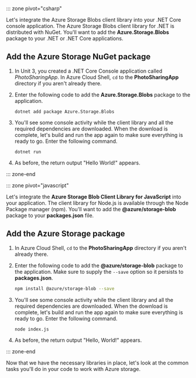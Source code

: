 ::: zone pivot="csharp"

Let's integrate the Azure Storage Blobs client library into your .NET Core console application. The Azure Storage Blobs client library for .NET is distributed with NuGet. You'll want to add the **Azure.Storage.Blobs** package to your .NET or .NET Core applications.

## Add the Azure Storage NuGet package

1. In Unit 3, you created a .NET Core Console application called *PhotoSharingApp*. In Azure  Cloud Shell, `cd` to the **PhotoSharingApp** directory if you aren't already there.

1. Enter the following code to add the **Azure.Storage.Blobs** package to the application.

    ```dotnetcli
    dotnet add package Azure.Storage.Blobs
    ```

1. You'll see some console activity while the client library and all the required dependencies are downloaded. When the download is complete, let's build and run the app again to make sure everything is ready to go. Enter the following command.

    ```dotnetcli
    dotnet run
    ```

1. As before, the return output "Hello World!" appears.

::: zone-end

::: zone pivot="javascript"

Let's integrate the **Azure Storage Blob Client Library for JavaScript** into your application. The client library for Node.js is available through the Node Package manager (npm). You'll want to add the **@azure/storage-blob** package to your **packages.json** file.

## Add the Azure Storage package

1. In Azure Cloud Shell, `cd` to the **PhotoSharingApp** directory if you aren't already there.

1. Enter the following code to add the **@azure/storage-blob** package to the application. Make sure to supply the `--save` option so it persists to **packages.json**.

    ```bash
    npm install @azure/storage-blob --save
    ```

1. You'll see some console activity while the client library and all the required dependencies are downloaded. When the download is complete, let's build and run the app again to make sure everything is ready to go. Enter the following command.

    ```bash
    node index.js
    ```

1. As before, the return output "Hello, World!" appears.

::: zone-end

Now that we have the necessary libraries in place, let's look at the common tasks you'll do in your code to work with Azure storage.
